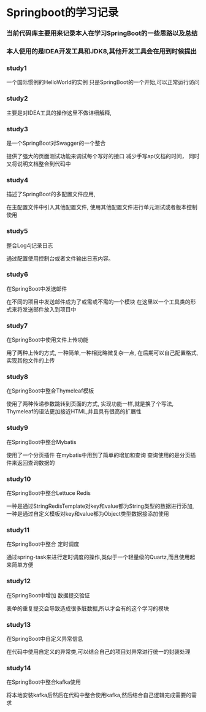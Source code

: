 Springboot的学习记录
====

### 当前代码库主要用来记录本人在学习SpringBoot的一些思路以及总结
### 本人使用的是IDEA开发工具和JDK8,其他开发工具会在用到时候提出

### study1
一个国际惯例的HelloWorld的实例
只是SpringBoot的一个开始,可以正常运行访问

### study2
主要是对IDEA工具的操作这里不做详细解释,

### study3
是一个SpringBoot对Swagger的一个整合

提供了强大的页面测试功能来调试每个写好的接口
减少手写api文档的时间，
同时又将说明文档整合到代码中

### study4
描述了SpringBoot的多配置文件应用,

在主配置文件中引入其他配置文件,
使用其他配置文件进行单元测试或者版本控制使用 

### study5
整合Log4j记录日志

通过配置使用控制台或者文件输出日志内容。 

### study6
在SpringBoot中发送邮件

在不同的项目中发送邮件成为了或需或不需的一个模块
在这里以一个工具类的形式来将发送邮件放入到项目中

### study7 
在SpringBoot中使用文件上传功能

用了两种上传的方式,
一种简单,一种相比略微复杂一点,
在后期可以自己配置格式,实现其他文件的上传

### study8 
在SpringBoot中整合Thymeleaf模板

使用了两种传递参数跳转到页面的方式,
实现功能一样,就是换了个写法,
Thymeleaf的语法更加接近HTML,并且具有很高的扩展性

### study9
在SpringBoot中整合Mybatis

使用了一个分页插件
在mybatis中用到了简单的增加和查询
查询使用的是分页插件来返回查询数据的

### study10
在SpringBoot中整合Lettuce Redis

一种是通过StringRedisTemplate对key和value都为String类型的数据进行添加,
一种是通过自定义模板对key和value都为Object类型数据接添加使用

### study11
在SpringBoot中整合 定时调度

通过spring-task来进行定时调度的操作,类似于一个轻量级的Quartz,而且使用起来简单方便

### study12
在SpringBoot中增加 数据提交验证

表单的重复提交会导致造成很多脏数据,所以才会有的这个学习的模块

### study13
在SpringBoot中自定义异常信息

在代码中使用自定义的异常类,可以结合自己的项目对异常进行统一的封装处理

### study14
在SpringBoot中整合kafka使用

将本地安装kafka后然后在代码中整合使用kafka,然后结合自己逻辑完成需要的需求

